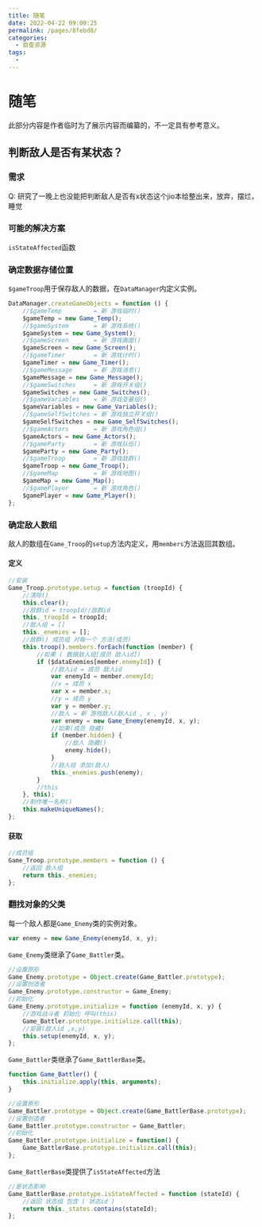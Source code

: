 ```yaml
---
title: 随笔
date: 2022-04-22 09:00:25
permalink: /pages/8febd8/
categories:
  - 自查资源
tags:
  - 
---
```



# 随笔
此部分内容是作者临时为了展示内容而编纂的，不一定具有参考意义。

## 判断敌人是否有某状态？

### 需求
Q: 研究了一晚上也没能把判断敌人是否有x状态这个jio本给整出来，放弃，摆烂，睡觉


### 可能的解决方案
```isStateAffected```函数


### 确定数据存储位置
```$gameTroop```用于保存敌人的数据，在```DataManager```内定义实例。

```js
DataManager.createGameObjects = function () {
	//$gameTemp         = 新 游戏临时()
	$gameTemp = new Game_Temp();
	//$gameSystem       = 新 游戏系统()
	$gameSystem = new Game_System();
	//$gameScreen       = 新 游戏画面()
	$gameScreen = new Game_Screen();
	//$gameTimer        = 新 游戏计时()
	$gameTimer = new Game_Timer();
	//$gameMessage      = 新 游戏消息()
	$gameMessage = new Game_Message();
	//$gameSwitches     = 新 游戏开关组()
	$gameSwitches = new Game_Switches();
	//$gameVariables    = 新 游戏变量组()
	$gameVariables = new Game_Variables();
	//$gameSelfSwitches = 新 游戏独立开关组()
	$gameSelfSwitches = new Game_SelfSwitches();
	//$gameActors       = 新 游戏角色组()
	$gameActors = new Game_Actors();
	//$gameParty        = 新 游戏队伍()
	$gameParty = new Game_Party();
	//$gameTroop        = 新 游戏敌群()
	$gameTroop = new Game_Troop();
	//$gameMap          = 新 游戏地图()
	$gameMap = new Game_Map();
	//$gamePlayer       = 新 游戏角色()
	$gamePlayer = new Game_Player();
};
```






### 确定敌人数组
敌人的数组在```Game_Troop```的```setup```方法内定义，用```members```方法返回其数组。

#### 定义
```js
//安装
Game_Troop.prototype.setup = function (troopId) {
	//清除()
	this.clear();
	//敌群id = troopId//敌群id
	this._troopId = troopId;
	//敌人组 = []
	this._enemies = [];
	//敌群() 成员组 对每一个 方法(成员)
	this.troop().members.forEach(function (member) {
		//如果 ( 数据敌人组[成员 敌人id])
		if ($dataEnemies[member.enemyId]) {
			//敌人id = 成员 敌人id
			var enemyId = member.enemyId;
			//x = 成员 x 
			var x = member.x;
			//y = 成员 y
			var y = member.y;
			//敌人 = 新 游戏敌人(敌人id , x , y)
			var enemy = new Game_Enemy(enemyId, x, y);
			//如果(成员 隐藏)
			if (member.hidden) {
				//敌人 隐藏()
				enemy.hide();
			}
			//敌人组 添加(敌人)
			this._enemies.push(enemy);
		}
		//this
	}, this);
	//制作唯一名称()
	this.makeUniqueNames();
};
```

#### 获取
```js
//成员组
Game_Troop.prototype.members = function () {
	//返回 敌人组
	return this._enemies;
};
```



### 翻找对象的父类
每一个敌人都是```Game_Enemy```类的实例对象。
```js
var enemy = new Game_Enemy(enemyId, x, y);
```

```Game_Enemy```类继承了```Game_Battler```类。
```js
//设置原形 
Game_Enemy.prototype = Object.create(Game_Battler.prototype);
//设置创造者
Game_Enemy.prototype.constructor = Game_Enemy;
//初始化
Game_Enemy.prototype.initialize = function (enemyId, x, y) {
	//游戏战斗者 初始化 呼叫(this)
	Game_Battler.prototype.initialize.call(this);
	//安装(敌人id ,x,y)
	this.setup(enemyId, x, y);
};
```



```Game_Battler```类继承了```Game_BattlerBase```类。
```js
function Game_Battler() {
    this.initialize.apply(this, arguments);
}

//设置原形 
Game_Battler.prototype = Object.create(Game_BattlerBase.prototype);
//设置创造者
Game_Battler.prototype.constructor = Game_Battler;
//初始化
Game_Battler.prototype.initialize = function() {
    Game_BattlerBase.prototype.initialize.call(this);
};
```



```Game_BattlerBase```类提供了```isStateAffected```方法
```js
//是状态影响
Game_BattlerBase.prototype.isStateAffected = function (stateId) {
	//返回 状态组 包含 ( 状态id )
	return this._states.contains(stateId);
};
```




### 



























